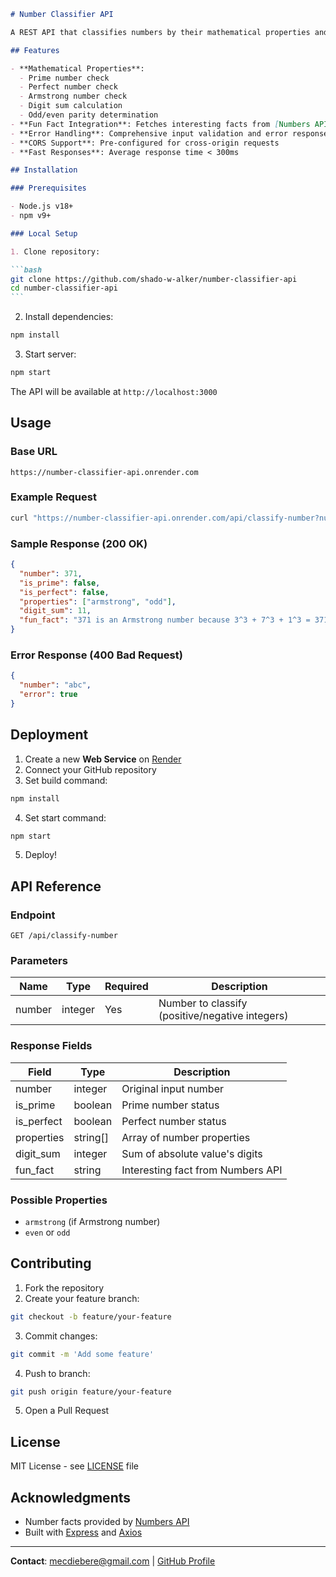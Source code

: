 ````markdown
# Number Classifier API

A REST API that classifies numbers by their mathematical properties and provides interesting facts. Built with Node.js, Express, and deployed on Render.

## Features

- **Mathematical Properties**:
  - Prime number check
  - Perfect number check
  - Armstrong number check
  - Digit sum calculation
  - Odd/even parity determination
- **Fun Fact Integration**: Fetches interesting facts from [Numbers API](http://numbersapi.com)
- **Error Handling**: Comprehensive input validation and error responses
- **CORS Support**: Pre-configured for cross-origin requests
- **Fast Responses**: Average response time < 300ms

## Installation

### Prerequisites

- Node.js v18+
- npm v9+

### Local Setup

1. Clone repository:

```bash
git clone https://github.com/shado-w-alker/number-classifier-api
cd number-classifier-api
```
````

2. Install dependencies:

```bash
npm install
```

3. Start server:

```bash
npm start
```

The API will be available at `http://localhost:3000`

## Usage

### Base URL

`https://number-classifier-api.onrender.com`

### Example Request

```bash
curl "https://number-classifier-api.onrender.com/api/classify-number?number=371"
```

### Sample Response (200 OK)

```json
{
  "number": 371,
  "is_prime": false,
  "is_perfect": false,
  "properties": ["armstrong", "odd"],
  "digit_sum": 11,
  "fun_fact": "371 is an Armstrong number because 3^3 + 7^3 + 1^3 = 371"
}
```

### Error Response (400 Bad Request)

```json
{
  "number": "abc",
  "error": true
}
```

## Deployment

1. Create a new **Web Service** on [Render](https://render.com)
2. Connect your GitHub repository
3. Set build command:

```bash
npm install
```

4. Set start command:

```bash
npm start
```

5. Deploy!

## API Reference

### Endpoint

`GET /api/classify-number`

### Parameters

| Name   | Type    | Required | Description                                     |
| ------ | ------- | -------- | ----------------------------------------------- |
| number | integer | Yes      | Number to classify (positive/negative integers) |

### Response Fields

| Field      | Type     | Description                       |
| ---------- | -------- | --------------------------------- |
| number     | integer  | Original input number             |
| is_prime   | boolean  | Prime number status               |
| is_perfect | boolean  | Perfect number status             |
| properties | string[] | Array of number properties        |
| digit_sum  | integer  | Sum of absolute value's digits    |
| fun_fact   | string   | Interesting fact from Numbers API |

### Possible Properties

- `armstrong` (if Armstrong number)
- `even` or `odd`

## Contributing

1. Fork the repository
2. Create your feature branch:

```bash
git checkout -b feature/your-feature
```

3. Commit changes:

```bash
git commit -m 'Add some feature'
```

4. Push to branch:

```bash
git push origin feature/your-feature
```

5. Open a Pull Request

## License

MIT License - see [LICENSE](LICENSE) file

## Acknowledgments

- Number facts provided by [Numbers API](http://numbersapi.com)
- Built with [Express](https://expressjs.com) and [Axios](https://axios-http.com)

---

**Contact**: [mecdiebere@gmail.com](mailto:mecdiebere@gmail.com) | [GitHub Profile](https://github.com/shado-w-alker)
